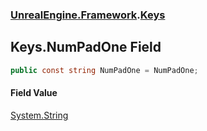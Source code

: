 ### [UnrealEngine.Framework](UnrealEngine_Framework.md 'UnrealEngine.Framework').[Keys](Keys.md 'UnrealEngine.Framework.Keys')
## Keys.NumPadOne Field
```csharp
public const string NumPadOne = NumPadOne;
```
#### Field Value
[System.String](https://docs.microsoft.com/en-us/dotnet/api/System.String 'System.String')
